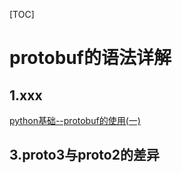 [TOC]

# protobuf的语法详解

## 1.xxx

[python基础--protobuf的使用(一)](https://blog.csdn.net/u013210620/article/details/81317731)

## 3.proto3与proto2的差异

